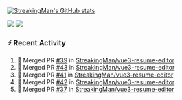 [![StreakingMan's GitHub stats](https://streakingman-github-readme-stats.vercel.app/api?username=StreakingMan&show_icons=true)](https://github.com/anuraghazra/github-readme-stats)

<p>
  <img src="https://streakingman-github-readme-stats.vercel.app/api/top-langs/?username=StreakingMan&layout=compact&langs_count=8" />
  <img src="https://streakingman-github-readme-stats.vercel.app/api/wakatime?username=StreakingMan&layout=compact&langs_count=8" />
</p>

### :zap: Recent Activity

<!--START_SECTION:activity-->
1. 🎉 Merged PR [#39](https://github.com/StreakingMan/vue3-resume-editor/pull/39) in [StreakingMan/vue3-resume-editor](https://github.com/StreakingMan/vue3-resume-editor)
2. 🎉 Merged PR [#43](https://github.com/StreakingMan/vue3-resume-editor/pull/43) in [StreakingMan/vue3-resume-editor](https://github.com/StreakingMan/vue3-resume-editor)
3. 🎉 Merged PR [#41](https://github.com/StreakingMan/vue3-resume-editor/pull/41) in [StreakingMan/vue3-resume-editor](https://github.com/StreakingMan/vue3-resume-editor)
4. 🎉 Merged PR [#42](https://github.com/StreakingMan/vue3-resume-editor/pull/42) in [StreakingMan/vue3-resume-editor](https://github.com/StreakingMan/vue3-resume-editor)
5. 🎉 Merged PR [#37](https://github.com/StreakingMan/vue3-resume-editor/pull/37) in [StreakingMan/vue3-resume-editor](https://github.com/StreakingMan/vue3-resume-editor)
<!--END_SECTION:activity-->


<!---
StreakingMan/StreakingMan is a ✨ special ✨ repository because its `README.md` (this file) appears on your GitHub profile.
You can click the Preview link to take a look at your changes.
--->


